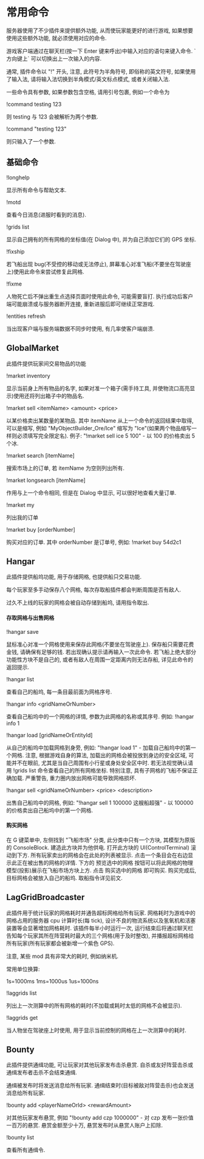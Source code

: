 # 常用命令

服务器使用了不少插件来提供额外功能, 从而使玩家能更好的进行游戏, 如果想要使用这些额外功能, 就必须使用对应的命令.

游戏客户端通过在聊天栏\(按一下 Enter 键来呼出\)中输入对应的语句来键入命令. \`方向键上\` 可以切换出上一次输入的内容.

通常, 插件命令以 "!" 开头, 注意, 此符号为半角符号, 即俗称的英文符号, 如果使用了输入法, 请将输入法切换到半角模式/英文标点模式, 或者关闭输入法.

一些命令具有参数, 如果参数包含空格, 请用引号包裹, 例如一个命令为

!command testing 123

则 testing 与 123 会被解析为两个参数.

!command "testing 123"

则只输入了一个参数.

## 基础命令

!longhelp

显示所有命令与帮助文本.

!motd

查看今日消息\(进服时看到的消息\).

!grids list

显示自己拥有的所有网格的坐标值\(在 Dialog 中\), 并为自己添加它们的 GPS 坐标.

!fixship

若飞船出现 bug\(不受控的移动或无法停止\), 屏幕准心对准飞船\(不要坐在驾驶座上\)使用此命令来尝试修复此网格.

!fixme

人物死亡后不弹出重生点选择页面时使用此命令, 可能需要盲打. 执行成功后客户端可能崩溃或与服务器断开连接, 重新进服后即可继续正常游戏.

!entities refresh

当出现客户端与服务端数据不同步时使用, 有几率使客户端崩溃.

## GlobalMarket

此插件提供玩家间交易物品的功能

!market inventory

显示当前身上所有物品的名字, 如果对准一个箱子\(需手持工具, 并使物流口高亮显示\)使用还将列出箱子中的物品名.

!market sell &lt;itemName&gt; &lt;amount&gt; &lt;price&gt;

以某价格卖出某数量的某物品. 其中 itemName 从上一个命令的返回结果中取得, 可以是缩写, 例如 "MyObjectBuilder\_Ore/Ice" 缩写为 "Ice"\(如果两个物品缩写一样则必须填写完全限定名\). 例子: "!market sell ice 5 100" - 以 100 的价格卖出 5 个冰.

!market search \[itemName\]

搜索市场上的订单, 若 itemName 为空则列出所有.

!market longsearch \[itemName\]

作用与上一个命令相同, 但是在 Dialog 中显示, 可以很好地查看大量订单.

!market my

列出我的订单

!market buy \[orderNumber\]

购买对应的订单. 其中 orderNumber 是订单号, 例如: !market buy 54d2c1

## Hangar

此插件提供船坞功能, 用于存储网格, 也提供船只交易功能.

每个玩家至多手动保存八个网格, 每次存取船插件都会判断周围是否有敌人.

过久不上线的玩家的网格会被自动存储到船坞, 请用指令取出.

#### 存取网格与出售网格

!hangar save

鼠标准心对准一个网格使用来保存此网格\(不要坐在驾驶座上\). 保存船只需要花费金钱, 请确保有足够的钱. 若出现确认提示请再输入一次此命令. 若飞船上绝大部分功能性方块不是自己的, 或者有敌人在周围一定距离内则无法存船, 详见此命令的返回提示.

!hangar list

查看自己的船坞, 每一条目最前面为网格序号.

!hangar info &lt;gridNameOrNumber&gt;

查看自己船坞中的一个网格的详情, 参数为此网格的名称或其序号. 例如: !hangar info 1

!hangar load \[gridNameOrEntityId\]

从自己的船坞中加载网格到身旁, 例如: "!hangar load 1" - 加载自己船坞中的第一个网格. 注意, 根据游戏自身的算法, 加载出的网格会被投放到身边的安全区域, 可能并不在眼前, 尤其是当自己周围有小行星或身处安全区中时. 若无法视觉确认请用 !grids list 命令查看自己的所有网格坐标. 特别注意, 具有子网格的飞船不保证正确加载. 严重警告, 重力圈内放出网格可能导致网格损坏.

!hangar sell &lt;gridNameOrNumber&gt; &lt;price&gt; &lt;description&gt;

出售自己船坞中的网格, 例如: "!hangar sell 1 100000 这艘船超强" - 以 100000 的价格卖出自己船坞中的第一个网格.

#### 购买网格

在 G 键菜单中, 左侧找到 "飞船市场" 分类, 此分类中只有一个方块, 其模型为原版的 ConsoleBlock. 建造此方块并为他供电. 打开此方块的 UI\(ControlTerminal\) 滚动到下方. 所有玩家卖出的网格会在此处的列表被显示. 点击一个条目会在右边显示此正在被出售的网格的详情. 下方的 预览选中的网格 按钮可以将此网格的物理模型\(投影\)展示在飞船市场方块上方. 点击 购买选中的网格 即可购买. 购买完成后, 目标网格会被放入自己的船坞. 取船指令详见前文.

## LagGridBroadcaster

此插件用于统计玩家的网格耗时并通告超标网格给所有玩家. 网格耗时为游戏中的网格占用的服务器 cpu 计算时长\(每 tick\), 设计不良的物流系统以及氢氧机和活塞装置等会显著增加网格耗时. 该插件每半小时运行一次, 运行结束后将通过聊天栏告知每个玩家其所在阵营耗时最大的三个网格\(用于及时整改\), 并播报超标网格给所有玩家\(所有玩家都会被新增一个紫色 GPS\).

注意, 某些 mod 具有非常大的耗时, 例如纳米机.

常用单位换算:

1s=1000ms 1ms=1000us 1us=1000ns

!laggrids list

列出上一次测算中的所有网格的耗时\(不加载或耗时太低的网格不会被显示\).

!laggrids get

当人物坐在驾驶座上时使用, 用于显示当前控制的网格在上一次测算中的耗时.

## Bounty

此插件提供通缉功能, 可让玩家对其他玩家发布击杀悬赏. 自杀或友好阵营击杀或通缉发布者击杀不会结束通缉.

通缉被发布时将发送消息给所有玩家. 通缉结束时\(目标被敌对阵营击杀\)也会发送消息给所有玩家.

!bounty add &lt;playerNameOrId&gt; &lt;rewardAmount&gt;

对其他玩家发布悬赏, 例如 "!bounty add czp 1000000" - 对 czp 发布一张价值一百万的悬赏. 悬赏金额至少十万, 悬赏发布时从悬赏人账户上扣除.

!bounty list

查看所有通缉令.



